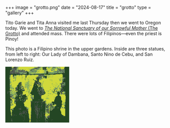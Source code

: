 +++
image = "grotto.png"
date = "2024-08-17"
title = "grotto"
type = "gallery"
+++

Tito Garie and Tita Anna visited me last Thursday then we went to Oregon today.
We went to [*The National Sanctuary of our Sorrowful Mother* (The Grotto)](https://thegrotto.org/) and attended mass.
There were lots of Filipinos&mdash;even the priest is Pinoy!

This photo is a Filipino shrine in the upper gardens. 
Inside are three statues, from left to right: Our Lady of Dambana, Santo Nino de Cebu, and San Lorenzo Ruiz.

<img src="dambana.png" style="width:200px"/>